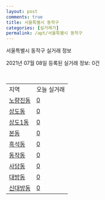 ```yaml
---
layout: post
comments: true
title: 서울특별시 동작구
categories: [실거래가]
permalink: /apt/서울특별시 동작구
---
```


서울특별시 동작구 실거래 정보

2021년 07월 08일 등록된 실거래 정보: 0건

<script type="text/javascript">
  google.charts.load('current', {'packages':['corechart']});
  google.charts.setOnLoadCallback(drawChart);

  function drawChart() {
    var data = google.visualization.arrayToDataTable([['거래일', '매매', '전월세', '전매'], ['20-07', 320, 531, 0], ['20-08', 228, 533, 0], ['20-09', 150, 437, 3], ['20-10', 163, 552, 1], ['20-11', 224, 601, 0], ['20-12', 291, 600, 1], ['21-01', 204, 640, 0], ['21-02', 117, 540, 1], ['21-03', 113, 552, 0], ['21-04', 107, 407, 0], ['21-05', 160, 474, 0], ['21-06', 79, 314, 0], ['21-07', 1, 35, 0]]);

    var options = {
      title: '최근 유형별 거래량 추이',
      legend: { position: 'bottom' }
    };

    var chart = new google.visualization.LineChart(document.getElementById('columnchart_material'));
    chart.draw(data, (options));
  }
</script>

<div id="columnchart_material" style="width: 95%; margin-left: -35px"></div>
<br>
<table class="sortable">
  <tr>
    <td>지역</td>
    <td>오늘 실거래</td>
  </tr>

  
  <tr class="item">
    <td><a href="서울특별시 동작구 노량진동">노량진동</a></td>
    <td><a href="서울특별시 동작구 노량진동">0</a></td>
  </tr>
    

  <tr class="item">
    <td><a href="서울특별시 동작구 상도동">상도동</a></td>
    <td><a href="서울특별시 동작구 상도동">0</a></td>
  </tr>
    

  <tr class="item">
    <td><a href="서울특별시 동작구 상도1동">상도1동</a></td>
    <td><a href="서울특별시 동작구 상도1동">0</a></td>
  </tr>
    

  <tr class="item">
    <td><a href="서울특별시 동작구 본동">본동</a></td>
    <td><a href="서울특별시 동작구 본동">0</a></td>
  </tr>
    

  <tr class="item">
    <td><a href="서울특별시 동작구 흑석동">흑석동</a></td>
    <td><a href="서울특별시 동작구 흑석동">0</a></td>
  </tr>
    

  <tr class="item">
    <td><a href="서울특별시 동작구 동작동">동작동</a></td>
    <td><a href="서울특별시 동작구 동작동">0</a></td>
  </tr>
    

  <tr class="item">
    <td><a href="서울특별시 동작구 사당동">사당동</a></td>
    <td><a href="서울특별시 동작구 사당동">0</a></td>
  </tr>
    

  <tr class="item">
    <td><a href="서울특별시 동작구 대방동">대방동</a></td>
    <td><a href="서울특별시 동작구 대방동">0</a></td>
  </tr>
    

  <tr class="item">
    <td><a href="서울특별시 동작구 신대방동">신대방동</a></td>
    <td><a href="서울특별시 동작구 신대방동">0</a></td>
  </tr>
    


</table>


    